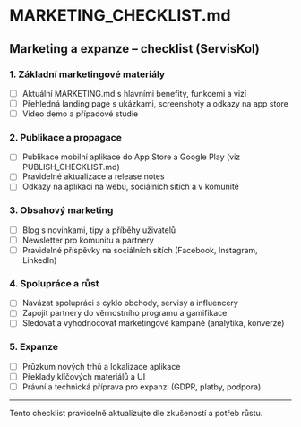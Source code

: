# MARKETING_CHECKLIST.md

## Marketing a expanze – checklist (ServisKol)

### 1. Základní marketingové materiály
- [ ] Aktuální MARKETING.md s hlavními benefity, funkcemi a vizí
- [ ] Přehledná landing page s ukázkami, screenshoty a odkazy na app store
- [ ] Video demo a případové studie

### 2. Publikace a propagace
- [ ] Publikace mobilní aplikace do App Store a Google Play (viz PUBLISH_CHECKLIST.md)
- [ ] Pravidelné aktualizace a release notes
- [ ] Odkazy na aplikaci na webu, sociálních sítích a v komunitě

### 3. Obsahový marketing
- [ ] Blog s novinkami, tipy a příběhy uživatelů
- [ ] Newsletter pro komunitu a partnery
- [ ] Pravidelné příspěvky na sociálních sítích (Facebook, Instagram, LinkedIn)

### 4. Spolupráce a růst
- [ ] Navázat spolupráci s cyklo obchody, servisy a influencery
- [ ] Zapojit partnery do věrnostního programu a gamifikace
- [ ] Sledovat a vyhodnocovat marketingové kampaně (analytika, konverze)

### 5. Expanze
- [ ] Průzkum nových trhů a lokalizace aplikace
- [ ] Překlady klíčových materiálů a UI
- [ ] Právní a technická příprava pro expanzi (GDPR, platby, podpora)

---
Tento checklist pravidelně aktualizujte dle zkušeností a potřeb růstu.
